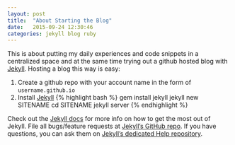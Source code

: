 ```yaml
---
layout: post
title:  "About Starting the Blog"
date:   2015-09-24 12:30:46
categories: jekyll blog ruby
---
```

This is about putting my daily experiences and code snippets in a centralized space and at the same time trying out a github hosted blog with [Jekyll][jekyll].
Hosting a blog this way is easy:

1. Create a github repo with your account name in the form of `username.github.io`
1. Install [Jekyll][jekyll]
{% highlight bash %}
gem install jekyll
jekyll new SITENAME
cd SITENAME
jekyll server
{% endhighlight %}

Check out the [Jekyll docs][jekyll] for more info on how to get the most out of Jekyll. File all bugs/feature requests at [Jekyll’s GitHub repo][jekyll-gh]. If you have questions, you can ask them on [Jekyll’s dedicated Help repository][jekyll-help].

[jekyll]:      http://jekyllrb.com
[jekyll-gh]:   https://github.com/jekyll/jekyll
[jekyll-help]: https://github.com/jekyll/jekyll-help
